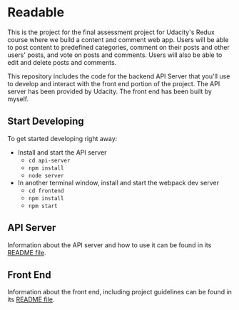 # Readable

This is the project for the final assessment project for Udacity's Redux course where we build a content and comment web app. Users will be able to post content to predefined categories, comment on their posts and other users' posts, and vote on posts and comments. Users will also be able to edit and delete posts and comments.

This repository includes the code for the backend API Server that you'll use to develop and interact with the front end portion of the project.
The API server has been provided by Udacity. The front end has been built by myself.

## Start Developing

To get started developing right away:

* Install and start the API server
    - `cd api-server`
    - `npm install`
    - `node server`
* In another terminal window, install and start the webpack dev server
    - `cd frontend`
    - `npm install`
    - `npm start`

## API Server

Information about the API server and how to use it can be found in its [README file](api-server/README.md).

## Front End

Information about the front end, including project guidelines can be found in its [README file](frontend/README.md).
